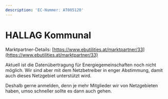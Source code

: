```yaml
---
description: 'EC-Nummer: AT005120'
---
```


# HALLAG Kommunal

Marktpartner-Details: [https://www.ebutilities.at/marktpartner/33](https://www.ebutilities.at/marktpartner/33)

Aktuell ist die Datenübertragung für Energiegemeinschaften noch nicht möglich. Wir sind aber mit dem Netzbetreiber in enger Abstimmung, damit auch dieses Netzgebiet unterstützt wird.&#x20;

Deshalb gerne anmelden, denn je mehr Mitglieder wir von Netzgebieten haben, umso schneller sollte es dann auch gehen. &#x20;

